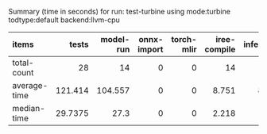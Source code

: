 Summary (time in seconds) for run: test-turbine using mode:turbine todtype:default backend:llvm-cpu

| items        |    tests |   model-run |   onnx-import |   torch-mlir |   iree-compile |   inference |
|:-------------|---------:|------------:|--------------:|-------------:|---------------:|------------:|
| total-count  |  28      |      14     |             0 |            0 |         14     |       3     |
| average-time | 121.414  |     104.557 |             0 |            0 |          8.751 |       8.107 |
| median-time  |  29.7375 |      27.3   |             0 |            0 |          2.218 |       0.22  |
